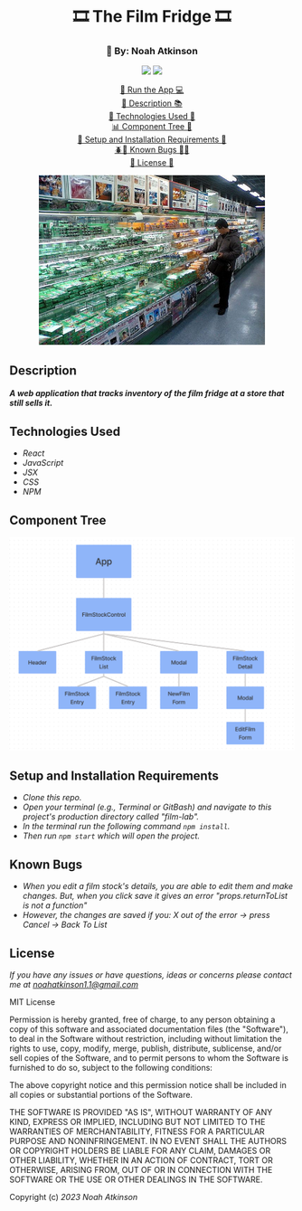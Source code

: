 <h1 align="center">🎞️ The Film Fridge 🎞️</h1>
<h3 align="center">
  🎨 By: Noah Atkinson 
</h3>

  <p align="center">
    <img src="https://img.shields.io/badge/License-MIT-blue.svg" />
    <img src="https://img.shields.io/badge/Version-1.0.0-blue.svg" />
  </p>
  
  <p align="center">
    <a href="https://film-lab.vercel.app/">🏃 Run the App 💻</a>
    <br />
    <a href="#description">📝 Description 📚</a>
    <br>
    <a href="#technologies-used">💽 Technologies Used 💾</a>
    <br>
    <a href="#component-tree">📊 Component Tree 🌲</a>
    <br>
    <a href="#setup-and-installation-requirements">🧰 Setup and Installation Requirements 🔨</a>
    <br>
    <a href="#known-bugs">🪲🐞 Known Bugs 🐛🐜</a>
    <br>
    <a href="#license">🪪 License 🪪</a>
  </p>

<p align="center">
  <img src="src/img/film-fridge.jpg" alt="film fridge" width="400" />
</p>


## Description
#### _A web application that tracks inventory of the film fridge at a store that still sells it._

## Technologies Used

* _React_ 
* _JavaScript_
* _JSX_
* _CSS_
* _NPM_

## Component Tree
<p align="center">
  <img src="src/img/FilmFridgeComponentTree.png" alt="Component Tree" width="600"/>
</p>

## Setup and Installation Requirements


* _Clone this repo._
* _Open your terminal (e.g., Terminal or GitBash) and navigate to this project's production directory called "film-lab"._
* _In the terminal run the following command `npm install`._
* _Then run `npm start` which will open the project._


## Known Bugs

* _When you edit a film stock's details, you are able to edit them and make changes. But, when you click save it gives an error "props.returnToList is not a function"_
* _However, the changes are saved if you: X out of the error -> press Cancel -> Back To List_

## License

_If you have any issues or have questions, ideas or concerns please contact me at [noahatkinson1.1@gmail.com](mailto:noahatkinson1.1@gmail.com)_

MIT License

Permission is hereby granted, free of charge, to any person obtaining a copy
of this software and associated documentation files (the "Software"), to deal
in the Software without restriction, including without limitation the rights
to use, copy, modify, merge, publish, distribute, sublicense, and/or sell
copies of the Software, and to permit persons to whom the Software is
furnished to do so, subject to the following conditions:

The above copyright notice and this permission notice shall be included in all
copies or substantial portions of the Software.

THE SOFTWARE IS PROVIDED "AS IS", WITHOUT WARRANTY OF ANY KIND, EXPRESS OR
IMPLIED, INCLUDING BUT NOT LIMITED TO THE WARRANTIES OF MERCHANTABILITY,
FITNESS FOR A PARTICULAR PURPOSE AND NONINFRINGEMENT. IN NO EVENT SHALL THE
AUTHORS OR COPYRIGHT HOLDERS BE LIABLE FOR ANY CLAIM, DAMAGES OR OTHER
LIABILITY, WHETHER IN AN ACTION OF CONTRACT, TORT OR OTHERWISE, ARISING FROM,
OUT OF OR IN CONNECTION WITH THE SOFTWARE OR THE USE OR OTHER DEALINGS IN THE
SOFTWARE.

Copyright (c) _2023_ _Noah Atkinson_
